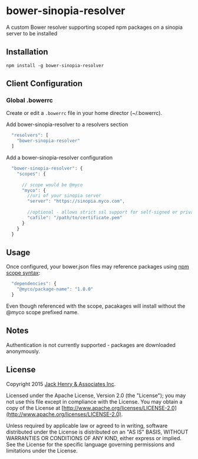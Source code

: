 # bower-sinopia-resolver

A custom Bower resolver supporting scoped npm packages on a sinopia server to be installed

## Installation

    npm install -g bower-sinopia-resolver

## Client Configuration

### Global .bowerrc

Create or edit a `.bowerrc` file in your home director (~/.bowerrc).

Add bower-sinopia-resolver to a resolvers section

```Javascript
  "resolvers": [
    "bower-sinopia-resolver"
  ]
```

Add a bower-sinopia-resolver configuration

```Javascript
  "bower-sinopia-resolver": {
    "scopes": {
      
      // scope would be @myco
      "myco": { 
        //uri of your sinopia server 
        "server": "https://sinopia.myco.com",
        
        //optional - allows strict ssl support for self-signed or private certificates
        "cafile": "/path/to/certificate.pem"
      }
    }
  }
```

## Usage

Once configured, your bower.json files may reference packages using [npm scope syntax](https://docs.npmjs.com/misc/scope):

```JavaScript
  "dependencies": {
    "@myco/package-name": "1.0.0"
  }
```

Even though referenced with the scope, pacakages will install without the @myco scope prefixed name.

## Notes

Authentication is not currently supported - packages are downloaded anonymously.

## License

Copyright 2015 [Jack Henry & Associates Inc](https://www.jackhenry.com/).

Licensed under the Apache License, Version 2.0 (the "License"); you may not use this file except in compliance with the License. You may obtain a copy of the License at [http://www.apache.org/licenses/LICENSE-2.0](http://www.apache.org/licenses/LICENSE-2.0).

Unless required by applicable law or agreed to in writing, software distributed under the License is distributed on an "AS IS" BASIS, WITHOUT WARRANTIES OR CONDITIONS OF ANY KIND, either express or implied. See the License for the specific language governing permissions and limitations under the License.
